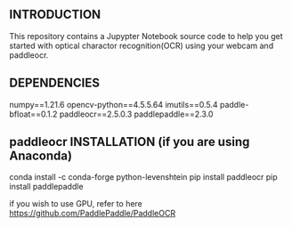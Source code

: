 ## INTRODUCTION
This repository contains a Jupypter Notebook source code to help you get started with optical charactor recognition(OCR) using your webcam and paddleocr.


## DEPENDENCIES
numpy==1.21.6
opencv-python==4.5.5.64
imutils==0.5.4
paddle-bfloat==0.1.2
paddleocr==2.5.0.3
paddlepaddle==2.3.0

## paddleocr INSTALLATION (if you are using Anaconda)
conda install -c conda-forge python-levenshtein
pip install paddleocr
pip install paddlepaddle

if you wish to use GPU, refer to here https://github.com/PaddlePaddle/PaddleOCR

